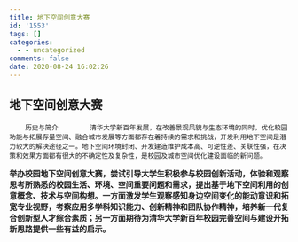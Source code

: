 ```yaml
---
title: 地下空间创意大赛
id: '1553'
tags: []
categories:
  - - uncategorized
comments: false
date: 2020-08-24 16:02:26
---
```


## 地下空间创意大赛

```
    历史与简介        清华大学新百年发展，在改善景观风貌与生态环境的同时，优化校园功能与拓展存量空间、融合城市发展等方面都存在着持续的需求和挑战，开发利用地下空间是潜力较大的解决途径之一。地下空间环境封闭、开发建造维护成本高、可逆性差、关联性强，在决策和效果方面都有很大的不确定性及复杂性，是校园及城市空间优化建设面临的新问题。
```

 **举办校园地下空间创意大赛，尝试引导大学生积极参与校园创新活动，体验和观察思考所熟悉的校园生活、环境、空间重要问题和需求，提出基于地下空间利用的创意概念、技术与空间构想。一方面激发学生观察感知身边空间变化的能动意识和拓宽专业视野，考察应用多学科知识能力、创新精神和团队协作精神，培养新一代复合创新型人才综合素质；另一方面期待为清华大学新百年校园完善空间与建设开拓新思路提供一些有益的启示。**